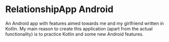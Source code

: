 # RelationshipApp Android
An Android app with features aimed towards me and my girlfriend written in Kotlin. My main reason to create this application (apart from the actual functionality) is to practice Kotlin and some new Android features.
